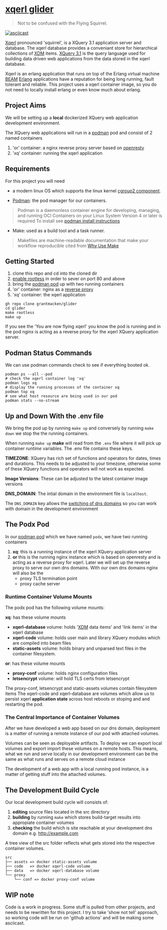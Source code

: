 # [xqerl glider](https://en.wikipedia.org/wiki/Squirrel_glider)

>  Not to be confused with the Flying Squirrel.

[![asciicast](https://asciinema.org/a/487137.svg)](https://asciinema.org/a/487137)

[Xqerl](https://github.com/zadean/xqerl) pronounced 'squirrel',  is a XQuery 3.1 application server and database.
 The xqerl database provides a conveniant store for hierarchical collections of [XDM](https://www.w3.org/TR/xpath-datamodel-31/) items. 
[XQuery 3.1](https://www.w3.org/TR/xquery-31/) is the query language used for building data driven web applications 
from the data stored in the xqerl database.

Xqerl is an erlang application that runs on top of the Erlang virtual machine [BEAM](https://en.wikipedia.org/wiki/BEAM_(Erlang_virtual_machine))
[Erlang](https://en.wikipedia.org/wiki/Erlang_(programming_language)) applications have a reputation for being long running, fault tolerant and reliable.
This project uses a xqerl container image, so you do not need to locally install erlang or even know much about erlang.

## Project Aims

We will be setting up a **local** dockerized XQuery web application development environment.

The XQuery web applications will run in a [podman](https://podman.io/) pod and consist of 2 named containers
 1. 'or' container: a nginx reverse proxy server based on [openresty](https://openresty.org/en/)
 2. 'xq' container: running the xqerl application

<!--
The XQuery web applications will serve HTTPS pages and  
can be remotely **deployed** using a single [Google Compute Engine](https://cloud.google.com/compute) instance.
By using [SNI](https://en.wikipedia.org/wiki/Server_Name_Indication), 
our pod will be capable capable of serving multiple dns domains from one cloud instance.
-->

## Requirements

 For this project you will need 
  - a modern linux OS which supports the linux kernel [cgroup2 component](https://facebookmicrosites.github.io/cgroup2/docs/overview).

  - [Podman](https://podman.io/podman): the pod manager for our containers.
  >  Podman is a daemonless container engine for developing, managing, and running OCI Containers on your Linux System
  Version 4 or later is required
  To install see [podman install instructions](https://podman.io/getting-started/installation)

  - Make: used as a build tool and a task runner.
  > Makefiles are machine-readable documentation that make your workflow reproducible
  cited from [Why Use Make](https://bost.ocks.org/mike/make/)

  <!--

  - A [Google Cloud Platform](https://cloud.google.com/free) account: 
  To demonstrate how to deploy to the cloud, we use the Google Cloud Platform(GCP)
  GCP has a [Free Tier](https://cloud.google.com/free) compute engine which won't cost you anything.
  On the free tier, you can deploy on the compute engine instance then scale up as required.

  - [gcloud cli](https://cloud.google.com/sdk/gcloud): the command line cli is 
used to create and manage our Compute Engine virtual machine instance, manage 
DNS managed zones and record sets and executing Podman commands on the Compute 
Engine virtual machine instance

-->

## Getting Started

1. clone this repo and cd into the cloned dir
2. [enable rootless](./docs/on_rootlessness.md) in order to sever on port 80 and above
3. bring the [podman pod](https://docs.podman.io/en/latest/markdown/podman-pod.1.html) up with two running containers
 1. 'or' container: nginx as a [reverse proxy](https://docs.nginx.com/nginx/admin-guide/web-server/reverse-proxy)
 2. 'xq' container: the xqerl application

```shell
gh repo clone grantmacken/glider
cd glider
make rootless
make up
```

If you see the 'You are now flying xqerl' 
you know the pod is running and in the pod nginx is acting as a 
reverse proxy for the xqerl XQuery application server.

## Podman Status Commands 

We can use podman commands check to see if everything booted ok.

```shell
podman ps --all --pod 
# check the xqerl container log 'xq'
podman logs xq
# display the running processes of the container xq
podman top xq
# see what host resource are being used in our pod
podman stats --no-stream
```

## Up and Down With the .env file

We bring the pod up by running `make up` 
and conversely by running `make down` we stop the the running containers.

When running `make up` **make** will read from the `.env` file where it will pick up
container *runtime* variables. The .env file contains these keys.

 **TIMEZONE**: XQuery has rich set of functions and operators for 
dates, times and durations. This needs to be adjusted to your timezone, otherwise 
some of these XQuery functions and operators will not work as expected.

**Image Versions**:  These can be adjusted to the latest container image versions
 
**DNS_DOMAIN**: The intial domain in the environment file is `localhost`.

The `DNS_DOMAIN` key allows the [switching of dns domains](./docs/dns_domains.md)
so you can work with domain in the development environment

## The Podx Pod

In our [podman pod](https://developers.redhat.com/blog/2019/01/15/podman-managing-containers-pods#podman_pods__what_you_need_to_know) which we have named `podx`,  we have two running containers

1. **xq**: this is a running instance of the xqerl XQuery application server
2. **or** this is the running nginx instance which is based on openresty
   and is acting as a reverse proxy for xqerl.
   Later we will set up the reverse proxy to serve our own dns domains. 
   With our own dns domains nginx will also be the
    - proxy TLS termination point
    - proxy cache server


### Runtime Container Volume Mounts

The podx pod has the following volume mounts:

**xq**: has these volume mounts
 - **xqerl-database** volume: holds '[XDM](https://www.w3.org/TR/xpath-datamodel-31/) data items' and 'link items' in the xqerl database
 - **xqerl-code** volume: holds user main and library XQuery modules which are compiled into beam files
 - **static-assets** volume: holds binary and unparsed text files in the container filesystem. 

 **or**: has these volume mounts
 - **proxy-conf** volume: holds nginx configuration files
 - **letsencrypt** volume: will hold TLS certs from letsencrypt

The proxy-conf, letsencrypt and static-assets volumes contain filesystem items
 The xqerl-code and xqerl-database are volumes which allow us to persist xqerl **application state** 
 across host reboots or stoping and and restarting the pod.

### The Central Importance of Container Volumes

After we have developed a web app based on our dns domain, 
deployment is a matter of running a remote instance of our pod with attached volumes.
 


 Volumes can be seen as deployable artifacts. 
 To deploy we can export local volumes and export import these volumes on a remote hosts.
 This means, what we run and serve locally in our development environment 
 can be the same as what runs and serves on a remote cloud instance

The development of a web app with a local running pod instance,
 is a matter of getting stuff into the attached volumes.

##  The Development Build Cycle

Our local development build cycle will consists of:
 1. **editing** source files located in the src directory
 2. **building** by running `make` which stores build-target results into appropiate container volumes
 3. **checking** the build which is site reachable at your development dns domain e.g. http://example.com

A tree view of the src folder reflects what gets stored into the respective container volumes.

```
src
├── assets => docker static-assets volume
├── code   => docker xqerl-code volume
├── data   => docker xqerl-database volume
└── proxy
    └── conf => docker proxy-conf volume
```



## WIP note

Code is a work in progress.
Some stuff is pulled from other projects, and needs to be rewritten for this project.
I try to take 'show not tell' approach,
so working code will be run on 'github actions'
and will be making some asciicast.



